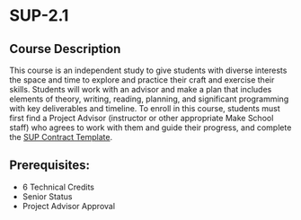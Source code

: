 # SUP-2.1

## Course Description

This course is an independent study to give students with diverse interests the space and time to explore and practice their craft and exercise their skills. Students will work with an advisor and make a plan that includes elements of theory, writing, reading, planning, and significant programming with key deliverables and timeline. To enroll in this course, students must first find a Project Advisor (instructor or other appropriate Make School staff) who agrees to work with them and guide their progress, and complete the [SUP Contract Template](http://make.sc/sup-contract). 

## Prerequisites:  

- 6 Technical Credits
- Senior Status
- Project Advisor Approval
